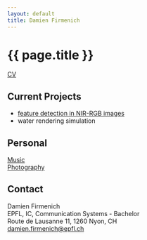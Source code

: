 ```yaml
---
layout: default
title: Damien Firmenich
---
```

	
# {{ page.title }}

[CV](/resume.html)

## Current Projects
- [feature detection in NIR-RGB images](http://github.com/damienfir/image-features)
- water rendering simulation

## Personal
[Music](http://www.digthis.ch)  
[Photography](http://www.flickr.com/photos/damienfir)

## Contact
Damien Firmenich  
EPFL, IC, Communication Systems - Bachelor  
Route de Lausanne 11, 1260 Nyon, CH  
<damien.firmenich@epfl.ch>